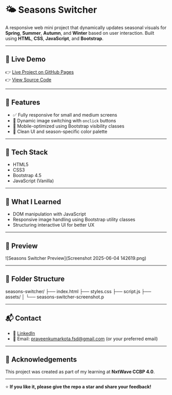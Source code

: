 # 🌤️ Seasons Switcher

A responsive web mini project that dynamically updates seasonal visuals for **Spring**, **Summer**, **Autumn**, and **Winter** based on user interaction. Built using **HTML**, **CSS**, **JavaScript**, and **Bootstrap**.

---

## 🚀 Live Demo

👉 [Live Project on GitHub Pages](https://praveenkumarkota-dev.github.io/seasons-switcher/)  
👉 [View Source Code](https://github.com/praveenkumarkota-dev/seasons-switcher)

---

## 🎯 Features

- ✅ Fully responsive for small and medium screens
- 🔄 Dynamic image switching with `onclick` buttons
- 📱 Mobile-optimized using Bootstrap visibility classes
- 🎨 Clean UI and season-specific color palette

---

## 🧰 Tech Stack

- HTML5
- CSS3
- Bootstrap 4.5
- JavaScript (Vanilla)

---

## 🧠 What I Learned

- DOM manipulation with JavaScript
- Responsive image handling using Bootstrap utility classes
- Structuring interactive UI for better UX

---

## 📸 Preview

![Seasons Switcher Preview](Screenshot 2025-06-04 142619.png)


---

## 📁 Folder Structure

seasons-switcher/
├── index.html
├── styles.css
├── script.js
├── assets/
│ └── seasons-switcher-screenshot.p


---

## 📬 Contact

- 🔗 [LinkedIn](https://www.linkedin.com/in/praveen-kumar-kota/)
- 📧 Email: praveenkumarkota.fsd@gmail.com (or your preferred email)

---

## 🙌 Acknowledgements

This project was created as part of my learning at **NxtWave CCBP 4.0**.

---

⭐️ **If you like it, please give the repo a star and share your feedback!**
